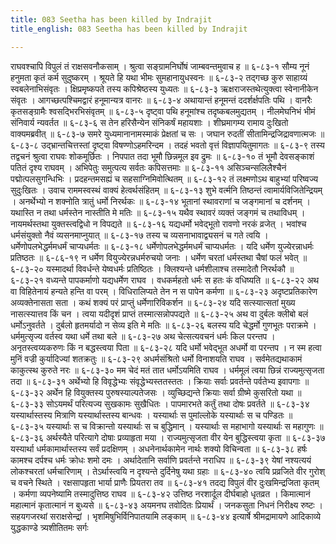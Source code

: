```yaml
---
title: 083 Seetha has been killed by Indrajit
title_english: 083 Seetha has been killed by Indrajit

---
```

<div class="audioEmbed"  caption="श्रीराम-हरिसीताराममूर्ति-घनपाठिभ्यां वचनम्" src="https://archive.org/download/Ramayana-recitation-Sriram-harisItArAmamUrti-Ghanapaati-v2/Kanda_6/Kanda_6_YK-083-Seetha_has_been_killed_by_Indrajit_0.mp3"></div>
राघवश्चापि विपुलं तं राक्षसवनौकसाम् ।  
श्रुत्वा सङ्ग्रामनिर्घोषं जाम्बवन्तमुवाच ह ॥ ६-८३-१  
सौम्य नूनं हनुमता कृतं कर्म सुदुष्करम् ।  
श्रूयते हि यथा भीमः सुमहानायुधस्वनः ॥ ६-८३-२  
तद्गच्छ कुरु साहाय्यं स्वबलेनाभिसंवृतः ।  
क्षिप्रमृष्कपते तस्य कपिश्रेष्ठस्य युध्यतः ॥ ६-८३-३  
ऋक्षराजस्तथेत्युक्त्वा स्वेनानीकेन संवृतः ।  
आगच्छत्पश्चिमद्वारं हनूमान्यत्र वानरः ॥ ६-८३-४  
अथायान्तं हनूमन्तं ददर्शर्क्षपतिः पथि ।  
वानरैः कृतसङ्ग्रामैः श्वसद्भिरभिसंवृतम् ॥ ६-८३-५  
दृष्ट्वा पथि हनूमांश्च तदृष्कबलमुद्यतम् ।  
नीलमेघनिभं भीमं संनिवार्य न्यवर्तत ॥ ६-८३-६  
स तेन हरिसैन्येन संनिकर्षं महायशाः ।  
शीघ्रमागम्य रामाय दुःखितो वाक्यमब्रवीत् ॥ ६-८३-७  
समरे युध्यमानानामस्माकं प्रेक्षतां च सः ।  
जघान रुदतीं सीतामिन्द्रजिद्रावणात्मजः ॥ ६-८३-८  
उद्भ्रान्तचित्तस्तां दृष्ट्वा विषण्णोऽहमरिन्दम ।  
तदहं भवतो वृत्तं विज्ञापयितुमागतः ॥ ६-८३-९  
तस्य तद्वचनं श्रुत्वा राघवः शोकमूर्छितः ।  
निपपात तदा भूमौ छिन्नमूल इव द्रुमः ॥ ६-८३-१०  
तं भूमौ देवसङ्काशं पतितं दृश्य राघवम् ।  
अभिपेतुः समुत्पत्य सर्वतः कपिसत्तमाः ॥ ६-८३-११  
असिञ्चन्सलिलैश्चैनं पद्मोत्पलसुगन्धिभिः ।  
प्रदहन्तमसह्यं च सहसाग्निमिवोत्थितम् ॥ ६-८३-१२  
तं लक्ष्मणोऽथ बाहुभ्यां परिष्वज्य सुदुःखितः ।  
उवाच राममस्वस्थं वाक्यं हेत्वर्थसंहितम् ॥ ६-८३-१३  
शुभे वर्त्मनि तिष्ठन्तं त्वामार्यविजितेन्द्रियम् ।  
अनर्थेभ्यो न शक्नोति त्रातुं धर्मो निरर्थकः ॥ ६-८३-१४  
भूतानां स्थावराणां च जङ्गमानां च दर्शनम् ।  
यथास्ति न तथा धर्मस्तेन नास्तीति मे मतिः ॥ ६-८३-१५  
यथैव स्थावरं व्यक्तं जङ्गमं च तथाविधम् ।  
नायमर्थस्तथा युक्तस्त्वद्विधो न विपद्यते ॥ ६-८३-१६  
यद्यधर्मो भवेद्भूतो रावणो नरकं व्रजेत् ।  
भवांश्च धर्मसंयुक्तो नैवं व्यसनमाप्नुयात् ॥ ६-८३-१७  
तस्य च व्यसनाभावाद्व्यसनं च गते त्वयि ।  
धर्मेणोपलभेद्धर्ममधर्मं चाप्यधर्मतः ॥ ६-८३-१८  
धर्मेणोपलभेद्धर्ममधर्मं चाप्यधर्मतः ।  
यदि धर्मेण युज्येरन्नाधर्मः प्रतिष्ठतः ॥ ६-८६-१९  
न धर्मेण वियुज्येरन्नधर्मरुचयो जनाः ।  
धर्मेण चरतां धर्मस्तथा चैषां फलं भवेत् ॥ ६-८३-२०  
यस्मादर्था विवर्धन्ते येष्वधर्मः प्रतिष्ठितः ।  
क्लिश्यन्ते धर्मशीलाश्च तस्मादेतौ निरर्थकौ ॥ ६-८३-२१  
वध्यन्ते पापकर्माणो यद्यधर्मेण राघव ।  
वधकर्महतो धर्मः स हतः कं वधिष्यति ॥ ६-८३-२२  
अथ वा विहितेनायं हन्यते हन्ति वा परम् ।  
विधिरालिप्यते तेन न स पापेन कर्मणा ॥ ६-८३-२३  
अदृष्टप्रतिकारेण अव्यक्तेनासता सता ।  
कथं शक्यं परं प्राप्तुं धर्मेणारिविकर्शन ॥ ६-८३-२४  
यदि सत्स्यात्सतां मुख्य नासत्स्यात्तव किं चन ।  
त्वया यदीदृशं प्राप्तं तस्मात्सन्नोपपद्यते ॥ ६-८३-२५  
अथ वा दुर्बलः क्लीबो बलं धर्मोऽनुवर्तते ।  
दुर्बलो हृतमर्यादो न सेव्य इति मे मतिः ॥ ६-८३-२६  
बलस्य यदि चेद्धर्मो गुणभूतः पराक्रमे ।  
धर्ममुत्सृज्य वर्तस्व यथा धर्मे तथा बले ॥ ६-८३-२७  
अथ चेत्सत्यवचनं धर्मः किल परन्तप ।  
अनृतस्त्वय्यकरुणः किं न बद्धस्त्वया पिता ॥ ६-८३-२८  
यदि धर्मो भवेद्भूत अधर्मो वा परन्तप ।  
न स्म हत्वा मुनिं वज्री कुर्यादिज्यां शतक्रतुः ॥ ६-८३-२९  
अधर्मसंश्रितो धर्मो विनाशयति राघव ।  
सर्वमेतद्यथाकामं काकुत्स्थ कुरुते नरः ॥ ६-८३-३०  
मम चेदं मतं तात धर्मोऽयमिति राघव ।  
धर्ममूलं त्वया छिन्नं राज्यमुत्सृजता तदा ॥ ६-८३-३१  
अर्थेभ्यो हि विवृद्धेभ्यः संवृद्धेभ्यस्ततस्ततः ।  
क्रियाः सर्वाः प्रवर्तन्ते पर्वतेभ्य इवापगाः ॥ ६-८३-३२  
अर्थेन हि वियुक्तस्य पुरुषस्याल्पतेजसः ।  
व्युच्छिद्यन्ते क्रियाः सर्वा ग्रीष्मे कुसरितो यथा ॥ ६-८३-३३  
सोऽयमर्थं परित्यज्य सुखकामः सुखैधितः ।  
पापमारभते कर्तुं तथा दोषः प्रवर्तते ॥ ६-८३-३४  
यस्यार्थास्तस्य मित्राणि यस्यार्थास्तस्य बान्धवः ।  
यस्यार्थाः स पुमांल्लोके यस्यार्थाः स च पण्डितः ॥ ६-८३-३५  
यस्यार्थाः स च विक्रान्तो यस्यार्थाः स च बुद्धिमान् ।  
यस्यार्थाः स महाभागो यस्यार्थाः स महागुणः ॥ ६-८३-३६  
अर्थस्यैते परित्यागे दोषाः प्रव्याहृता मया ।  
राज्यमुत्सृजता वीर येन बुद्धिस्त्वया कृता ॥ ६-८३-३७  
यस्यार्था धर्मकामार्थास्तस्य सर्वं प्रदक्षिणम् ।  
अधनेनार्थकामेन नार्थः शक्यो विचिन्वता ॥ ६-८३-३८  
हर्षः कामश्च दर्पश्च धर्मः क्रोधः शमो दमः ।  
अर्थादेतानि सर्वाणि प्रवर्तन्ते नराधिप ॥ ६-८३-३९  
येषां नश्यत्ययं लोकश्चरतां धर्मचारिणाम् ।  
तेऽर्थास्त्वयि न दृश्यन्ते दुर्दिनेषु यथा ग्रहाः ॥ ६-८३-४०  
त्वयि प्रव्रजिते वीर गुरोश् च वचने स्थिते ।  
रक्षसापहृता भार्या प्राणैः प्रियतरा तव ॥ ६-८३-४१  
तदद्य विपुलं वीर दुःखमिन्द्रजिता कृतम् ।  
कर्मणा व्यपनेष्यामि तस्मादुत्तिष्ठ राघव ॥ ६-८३-४२  
उत्तिष्ठ नरशार्दूल दीर्घबाहो धृतव्रत ।  
किमात्मानं महात्मानं कृतात्मानं न बुध्यसे ॥ ६-८३-४३  
अयमनघ तवोदितः प्रियार्थं ।  
जनकसुता निधनं निरीक्ष्य रुष्टः ।  
सहयगजरथां सराक्षसेन्द्रां ।  
भृशमिषुभिर्विनिपातयामि लङ्काम् ॥ ६-८३-४४  
इत्यार्षे श्रीमद्रामायणे आदिकाव्ये युद्धकाण्डे त्र्यशीतितमः सर्गः